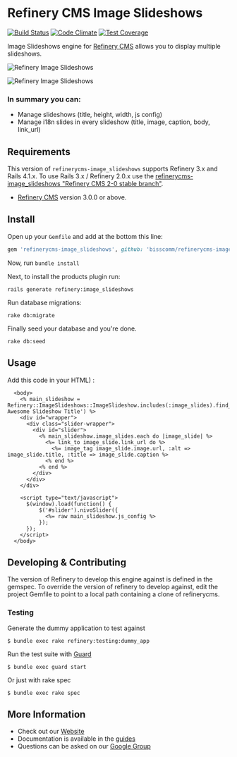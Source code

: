 # Refinery CMS Image Slideshows

[![Build Status](https://travis-ci.org/bisscomm/refinerycms-image-slideshows.svg?branch=master)](https://travis-ci.org/bisscomm/refinerycms-image-slideshows) [![Code Climate](https://codeclimate.com/github/bisscomm/refinerycms-image-slideshows/badges/gpa.svg)](https://codeclimate.com/github/bisscomm/refinerycms-image-slideshows) [![Test Coverage](https://codeclimate.com/github/bisscomm/refinerycms-image-slideshows/badges/coverage.svg)](https://codeclimate.com/github/bisscomm/refinerycms-image-slideshows/coverage)

Image Slideshows engine for [Refinery CMS](http://refinerycms.com) allows you to display multiple slideshows.


![Refinery Image Slideshows](https://dl.dropbox.com/u/80562357/Upload/gem_refinerycms_image_slideshows.png)

![Refinery Image Slideshows](https://dl.dropbox.com/u/80562357/Upload/gem_refinerycms_image_slideshows_2.png)


### In summary you can:
* Manage slideshows (title, height, width, js config)
* Manage i18n slides in every slideshow (title, image, caption, body, link_url)

## Requirements

This version of `refinerycms-image_slideshows` supports Refinery 3.x and Rails 4.1.x.
To use Rails 3.x / Refinery 2.0.x use the [refinerycms-image_slideshows "Refinery CMS 2-0 stable branch"](https://github.com/bisscomm/refinerycms-image-slideshows/tree/2-0-stable).

* [Refinery CMS](http://refinerycms.com) version 3.0.0 or above.

## Install

Open up your ``Gemfile`` and add at the bottom this line:

```ruby
gem 'refinerycms-image_slideshows', github: 'bisscomm/refinerycms-image-slideshows', branch: 'master'
```

Now, run ``bundle install``

Next, to install the products plugin run:

    rails generate refinery:image_slideshows

Run database migrations:

    rake db:migrate

Finally seed your database and you're done.

    rake db:seed

## Usage

Add this code in your HTML) :

```html+erb
  <body>
    <% main_slideshow = Refinery::ImageSlideshows::ImageSlideshow.includes(:image_slides).find_by_title('Your Awesome Slideshow Title') %>
    <div id="wrapper">
      <div class="slider-wrapper">
        <div id="slider">
          <% main_slideshow.image_slides.each do |image_slide| %>
            <%= link_to image_slide.link_url do %>
              <%= image_tag image_slide.image.url, :alt => image_slide.title, :title => image_slide.caption %>
            <% end %>
          <% end %>
        </div>
      </div>
    </div>

    <script type="text/javascript">
      $(window).load(function() {
          $('#slider').nivoSlider({
            <%= raw main_slideshow.js_config %>
          });
      });
    </script>
  </body>
```

## Developing & Contributing

The version of Refinery to develop this engine against is defined in the gemspec. To override the version of refinery to develop against, edit the project Gemfile to point to a local path containing a clone of refinerycms.

### Testing

Generate the dummy application to test against

    $ bundle exec rake refinery:testing:dummy_app

Run the test suite with [Guard](https://github.com/guard/guard)

    $ bundle exec guard start

Or just with rake spec

    $ bundle exec rake spec


## More Information
* Check out our [Website](http://refinerycms.com/)
* Documentation is available in the [guides](http://refinerycms.com/guides)
* Questions can be asked on our [Google Group](http://group.refinerycms.org)
